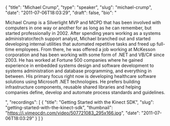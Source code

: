{
  "title": "Michael Crump",
  "type": "speaker",
  "slug": "michael-crump",
  "date": "2011-07-06T18:03:29",
  "draft": false,
  "bio": "<p>Michael Crump is a Silverlight MVP and MCPD that has been involved with computers in one way or another for as long as he can remember, but started professionally in 2002. After spending years working as a systems administrator/tech support analyst, Michael branched out and started developing internal utilities that automated repetitive tasks and freed up full-time employees. From there, he was offered a job working at McKesson corporation and has been working with some form of .NET and VB/C# since 2003. He has worked at Fortune 500 companies where he gained experience in embedded systems design and software development to systems administration and database programming, and everything in between. His primary focus right now is developing healthcare software solutions using Microsoft .NET technologies. He prefers building infrastructure components, reusable shared libraries and helping companies define, develop and automate process standards and guidelines.</p>",
  "recordings": [
    {
      "title": "Getting Started with the Kinect SDK",
      "slug": "getting-started-with-the-kinect-sdk",
      "thumbnail": "https://i.vimeocdn.com/video/507721083_295x166.jpg",
      "date": "2011-07-06T18:03:29"
    }
  ]
}
